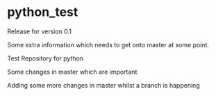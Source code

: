 # python_test

Release for version 0.1

Some extra information which needs to get onto master at some point.

Test Repository for python

Some changes in master which are important

Adding some more changes in master whilst a branch is happening


